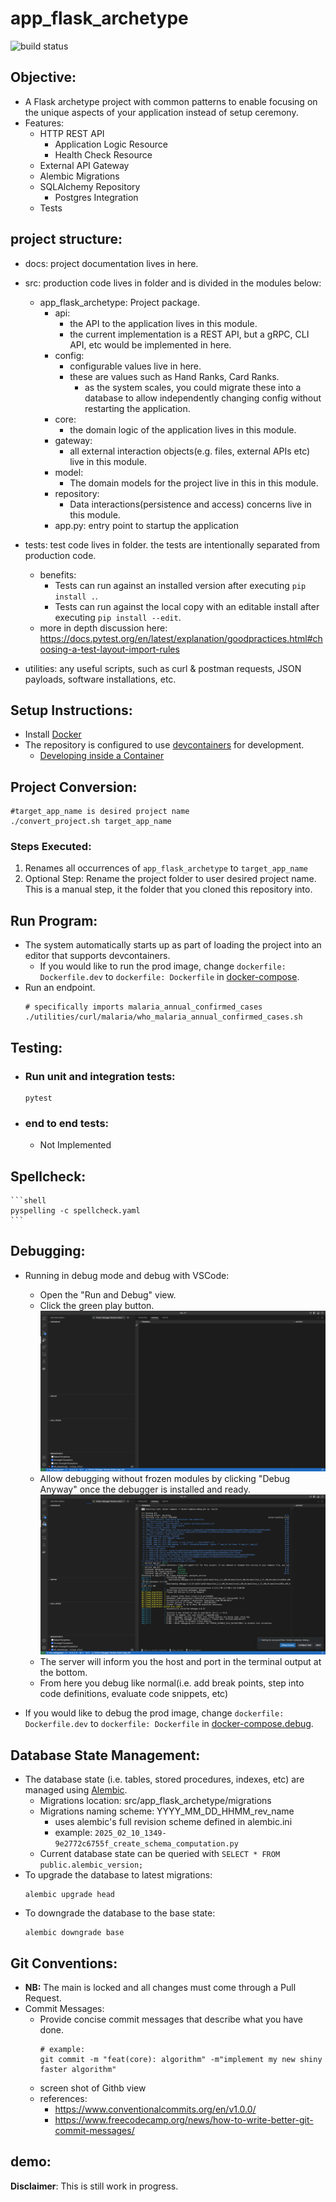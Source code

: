 # app_flask_archetype
![build status](https://github.com/praisetompane-utilities/app_flask_archetype/actions/workflows/app.yaml/badge.svg)

##  Objective:
- A Flask archetype project with common patterns to enable focusing on the unique aspects of your application instead of setup ceremony.
- Features:
    - HTTP REST API
        - Application Logic Resource
        - Health Check Resource
    - External API Gateway
    - Alembic Migrations
    - SQLAlchemy Repository
        - Postgres Integration
    - Tests

## project structure:
- docs: project documentation lives in here.
- src: production code lives in folder and is divided in the modules below:
    - app_flask_archetype: Project package.
        - api:
            - the API to the application lives in this module.
            - the current implementation is a REST API, but a gRPC, CLI API, etc would be implemented in here.
        - config:
            - configurable values live in here.
            - these are values such as Hand Ranks, Card Ranks.
                - as the system scales, you could migrate these into a database to allow independently
                changing config without restarting the application.
        - core:
            - the domain logic of the application lives in this module.
        - gateway:
            - all external interaction objects(e.g. files, external APIs etc) live in this module.
        - model:
            - The domain models for the project live in this in this module.
        - repository:
            - Data interactions(persistence and access) concerns live in this module.
        - app.py:
            entry point to startup the application
- tests: test code lives in folder.
    the tests are intentionally separated from production code.
    - benefits:
        - Tests can run against an installed version after executing `pip install .`.
        - Tests can run against the local copy with an editable install after executing `pip install --edit`.
    - more in depth discussion here: https://docs.pytest.org/en/latest/explanation/goodpractices.html#choosing-a-test-layout-import-rules

- utilities: any useful scripts, such as curl & postman requests, JSON payloads, software installations, etc.

## Setup Instructions:
- Install [Docker](https://docs.docker.com/get-started/)
- The repository is configured to use [devcontainers](https://containers.dev) for development.
    - [Developing inside a Container](https://code.visualstudio.com/docs/devcontainers/containers)

## Project Conversion:
```shell
#target_app_name is desired project name
./convert_project.sh target_app_name
```
### Steps Executed:
1. Renames all occurrences of `app_flask_archetype` to `target_app_name`
2. Optional Step: Rename the project folder to user desired project name.
   This is a manual step, it the folder that you cloned this repository into.
   
## Run Program:
- The system automatically starts up as part of loading the project into an editor that supports devcontainers.
    - If you would like to run the prod image, change `dockerfile: Dockerfile.dev` to `dockerfile: Dockerfile` in [docker-compose](docker-compose.debug.yaml).
- Run an endpoint.
    ```shell
    # specifically imports malaria_annual_confirmed_cases
    ./utilities/curl/malaria/who_malaria_annual_confirmed_cases.sh
    ```

## Testing:
- ### Run unit and integration tests:
    ```shell
    pytest
    ```
- ### end to end tests:
    - Not Implemented

## Spellcheck:
    ```shell
    pyspelling -c spellcheck.yaml
    ```

## Debugging:
- Running in debug mode and debug with VSCode:
    - Open the "Run and Debug" view.
    - Click the green play button.<br>
        ![start system output](./docs/vscode_debugging.png)<br>
    - Allow debugging without frozen modules by clicking "Debug Anyway" once the debugger is installed and ready.
        ![bypass frozen modules](./docs/vscode_debugging_frozen.png)
    - The server will inform you the host and port in the terminal output at the bottom.<br>
    - From here you debug like normal(i.e. add break points, step into code definitions, evaluate code snippets, etc) <br>

- If you would like to debug the prod image, change `dockerfile: Dockerfile.dev` to `dockerfile: Dockerfile` in [docker-compose.debug](docker-compose.debug.yaml).


## Database State Management:

- The database state (i.e. tables, stored procedures, indexes, etc) are managed using [Alembic](https://alembic.sqlalchemy.org/en/latest/).
    - Migrations location: src/app_flask_archetype/migrations
    - Migrations naming scheme: YYYY_MM_DD_HHMM_rev_name
        - uses alembic's full revision scheme defined in alembic.ini
        - example: `2025_02_10_1349-9e2772c6755f_create_schema_computation.py`
    - Current database state can be queried with `SELECT * FROM public.alembic_version;`
- To upgrade the database to latest migrations:
    ```shell
    alembic upgrade head
    ```
- To downgrade the database to the base state:
    ```shell
    alembic downgrade base
    ```

## Git Conventions:
- **NB:** The main is locked and all changes must come through a Pull Request.
- Commit Messages:
    - Provide concise commit messages that describe what you have done.
        ```shell
        # example:
        git commit -m "feat(core): algorithm" -m"implement my new shiny faster algorithm"
        ```
    - screen shot of Githb view
    - references:
        - https://www.conventionalcommits.org/en/v1.0.0/
        - https://www.freecodecamp.org/news/how-to-write-better-git-commit-messages/
## demo:

**Disclaimer**: This is still work in progress.
